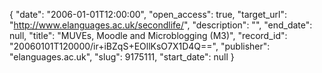 {
  "date": "2006-01-01T12:00:00", 
  "open_access": true, 
  "target_url": "http://www.elanguages.ac.uk/secondlife/", 
  "description": "", 
  "end_date": null, 
  "title": "MUVEs, Moodle and Microblogging (M3)", 
  "record_id": "20060101T120000/ir+iBZqS+EOllKsO7X1D4Q==", 
  "publisher": "elanguages.ac.uk", 
  "slug": 9175111, 
  "start_date": null
}

